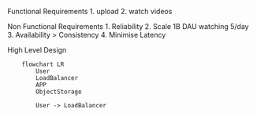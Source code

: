 Functional Requirements
    1. upload
    2. watch videos

Non Functional Requirements
    1. Reliability
    2. Scale 1B DAU watching 5/day
    3. Availability > Consistency
    4. Minimise Latency

High Level Design

```mermaid
    flowchart LR
        User
        LoadBalancer
        APP
        ObjectStorage

        User -> LoadBalancer
```